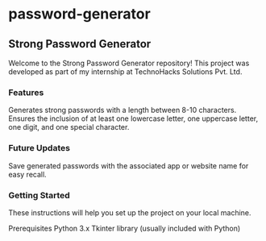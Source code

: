 # password-generator

## Strong Password Generator
Welcome to the Strong Password Generator repository! This project was developed as part of my internship at TechnoHacks Solutions Pvt. Ltd.

### Features
Generates strong passwords with a length between 8-10 characters.
Ensures the inclusion of at least one lowercase letter, one uppercase letter, one digit, and one special character.
### Future Updates
Save generated passwords with the associated app or website name for easy recall.
### Getting Started
These instructions will help you set up the project on your local machine.

Prerequisites
Python 3.x
Tkinter library (usually included with Python)
